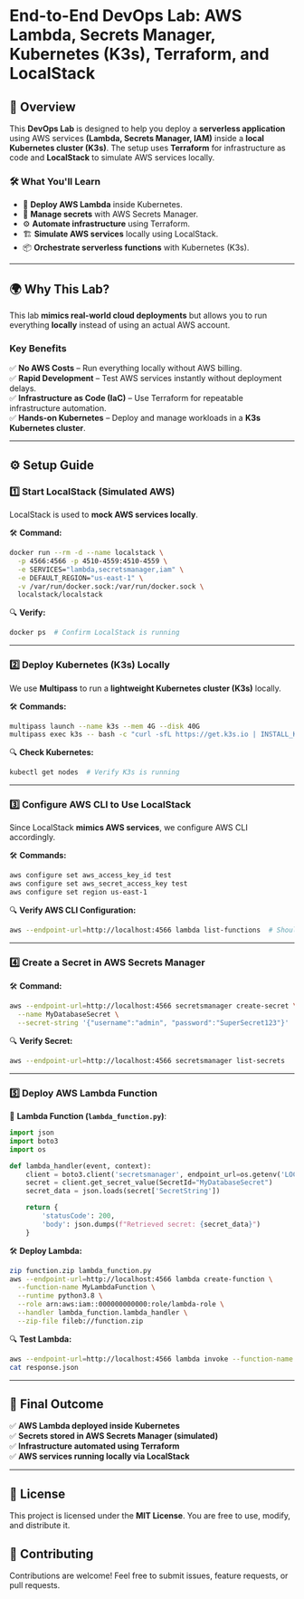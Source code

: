 # **End-to-End DevOps Lab: AWS Lambda, Secrets Manager, Kubernetes (K3s), Terraform, and LocalStack**

## **📌 Overview**
This **DevOps Lab** is designed to help you deploy a **serverless application** using AWS services **(Lambda, Secrets Manager, IAM)** inside a **local Kubernetes cluster (K3s)**. The setup uses **Terraform** for infrastructure as code and **LocalStack** to simulate AWS services locally.

### **🛠️ What You'll Learn**
- 🚀 **Deploy AWS Lambda** inside Kubernetes.
- 🔐 **Manage secrets** with AWS Secrets Manager.
- ⚙️ **Automate infrastructure** using Terraform.
- 🏗 **Simulate AWS services** locally using LocalStack.
- 📦 **Orchestrate serverless functions** with Kubernetes (K3s).

---

## **🌍 Why This Lab?**
This lab **mimics real-world cloud deployments** but allows you to run everything **locally** instead of using an actual AWS account.

### **Key Benefits**
✅ **No AWS Costs** – Run everything locally without AWS billing.  
✅ **Rapid Development** – Test AWS services instantly without deployment delays.  
✅ **Infrastructure as Code (IaC)** – Use Terraform for repeatable infrastructure automation.  
✅ **Hands-on Kubernetes** – Deploy and manage workloads in a **K3s Kubernetes cluster**.

---

## **⚙️ Setup Guide**

### **1️⃣ Start LocalStack (Simulated AWS)**
LocalStack is used to **mock AWS services locally**.

🛠 **Command:**
```bash
docker run --rm -d --name localstack \
  -p 4566:4566 -p 4510-4559:4510-4559 \
  -e SERVICES="lambda,secretsmanager,iam" \
  -e DEFAULT_REGION="us-east-1" \
  -v /var/run/docker.sock:/var/run/docker.sock \
  localstack/localstack
```
🔍 **Verify:**
```bash
docker ps  # Confirm LocalStack is running
```

---

### **2️⃣ Deploy Kubernetes (K3s) Locally**
We use **Multipass** to run a **lightweight Kubernetes cluster (K3s)** locally.

🛠 **Commands:**
```bash
multipass launch --name k3s --mem 4G --disk 40G
multipass exec k3s -- bash -c "curl -sfL https://get.k3s.io | INSTALL_K3S_EXEC='server --write-kubeconfig-mode=644' sh -"
```
🔍 **Check Kubernetes:**
```bash
kubectl get nodes  # Verify K3s is running
```

---

### **3️⃣ Configure AWS CLI to Use LocalStack**
Since LocalStack **mimics AWS services**, we configure AWS CLI accordingly.

🛠 **Commands:**
```bash
aws configure set aws_access_key_id test
aws configure set aws_secret_access_key test
aws configure set region us-east-1
```
🔍 **Verify AWS CLI Configuration:**
```bash
aws --endpoint-url=http://localhost:4566 lambda list-functions  # Should return an empty list
```

---

### **4️⃣ Create a Secret in AWS Secrets Manager**

🛠 **Command:**
```bash
aws --endpoint-url=http://localhost:4566 secretsmanager create-secret \
  --name MyDatabaseSecret \
  --secret-string '{"username":"admin", "password":"SuperSecret123"}'
```
🔍 **Verify Secret:**
```bash
aws --endpoint-url=http://localhost:4566 secretsmanager list-secrets
```

---

### **5️⃣ Deploy AWS Lambda Function**

📌 **Lambda Function (`lambda_function.py`)**:
```python
import json
import boto3
import os

def lambda_handler(event, context):
    client = boto3.client('secretsmanager', endpoint_url=os.getenv('LOCALSTACK_ENDPOINT', 'http://localhost:4566'))
    secret = client.get_secret_value(SecretId="MyDatabaseSecret")
    secret_data = json.loads(secret['SecretString'])

    return {
        'statusCode': 200,
        'body': json.dumps(f"Retrieved secret: {secret_data}")
    }
```
🛠 **Deploy Lambda:**
```bash
zip function.zip lambda_function.py
aws --endpoint-url=http://localhost:4566 lambda create-function \
  --function-name MyLambdaFunction \
  --runtime python3.8 \
  --role arn:aws:iam::000000000000:role/lambda-role \
  --handler lambda_function.lambda_handler \
  --zip-file fileb://function.zip
```
🔍 **Test Lambda:**
```bash
aws --endpoint-url=http://localhost:4566 lambda invoke --function-name MyLambdaFunction response.json
cat response.json
```

---

## **🎉 Final Outcome**
✅ **AWS Lambda deployed inside Kubernetes**  
✅ **Secrets stored in AWS Secrets Manager (simulated)**  
✅ **Infrastructure automated using Terraform**  
✅ **AWS services running locally via LocalStack**  

---

## **📜 License**
This project is licensed under the **MIT License**. You are free to use, modify, and distribute it.

## **🙌 Contributing**
Contributions are welcome! Feel free to submit issues, feature requests, or pull requests.


